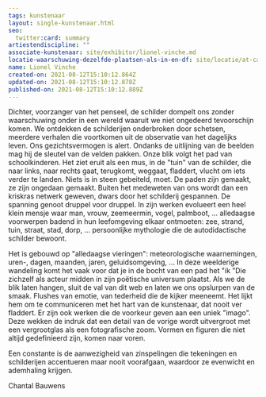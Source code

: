 ```yaml
---
tags: kunstenaar
layout: single-kunstenaar.html
seo:
  twitter:card: summary
artiestendiscipline: ""
associate-kunstenaar: site/exhibitor/lionel-vinche.md
locatie-waarschuwing-dezelfde-plaatsen-als-in-en-df: site/locatie/at-caroline.md
name: Lionel Vinche
created-on: 2021-08-12T15:10:12.864Z
updated-on: 2021-08-12T15:10:12.878Z
published-on: 2021-08-12T15:10:12.889Z
---
```

<!--StartFragment-->



Dichter, voorzanger van het penseel, de schilder dompelt ons zonder waarschuwing onder in een wereld waaruit we niet ongedeerd tevoorschijn komen. We ontdekken de schilderijen onderbroken door schetsen, meerdere verhalen die voortkomen uit de observatie van het dagelijks leven. Ons gezichtsvermogen is alert. Ondanks de uitlijning van de beelden mag hij de sleutel van de velden pakken. Onze blik volgt het pad van schoolkinderen. Het ziet eruit als een mus, in de "tuin" van de schilder, die naar links, naar rechts gaat, terugkomt, weggaat, fladdert, vlucht om iets verder te landen. Niets is in steen gebeiteld, moet. De paden zijn gemaakt, ze zijn ongedaan gemaakt. Buiten het medeweten van ons wordt dan een kriskras netwerk geweven, dwars door het schilderij gespannen. De spanning genoot druppel voor druppel. In zijn werken evolueert een heel klein mensje waar man, vrouw, zeemeermin, vogel, palmboot, ... alledaagse voorwerpen badend in hun leefomgeving elkaar ontmoeten: zee, strand, tuin, straat, stad, dorp, ... persoonlijke mythologie die de autodidactische schilder bewoont.

Het is gebouwd op "alledaagse vieringen": meteorologische waarnemingen, uren-, dagen, maanden, jaren, geluidsomgeving, ... In deze weelderige wandeling komt het vaak voor dat je in de bocht van een pad het "ik ”Die zichzelf als acteur midden in zijn poëtische universum plaatst. Als we de blik laten hangen, sluit de val van dit web en laten we ons opslurpen van de smaak. Flushes van emotie, van tederheid die de kijker meeneemt. Het lijkt hem om te communiceren met het hart van de kunstenaar, dat nooit ver fladdert. Er zijn ook werken die de voorkeur geven aan een uniek "imago". Deze wekken de indruk dat een detail van de vorige wordt uitvergroot met een vergrootglas als een fotografische zoom. Vormen en figuren die niet altijd gedefinieerd zijn, komen naar voren.

Een constante is de aanwezigheid van zinspelingen die tekeningen en schilderijen accentueren maar nooit voorafgaan, waardoor ze evenwicht en ademhaling krijgen.

Chantal Bauwens



<!--EndFragment-->